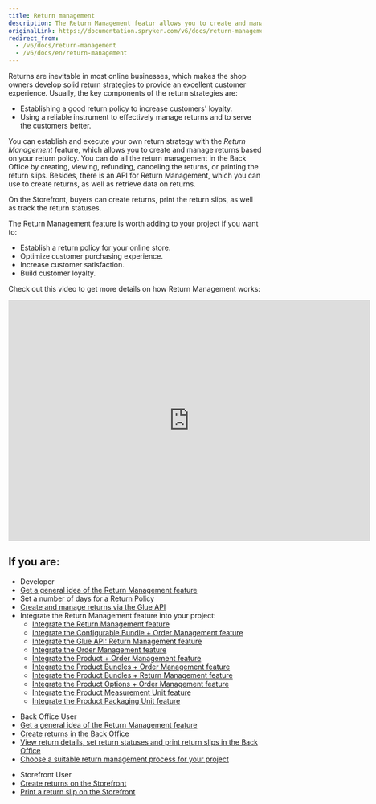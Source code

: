 ```yaml
---
title: Return management
description: The Return Management featur allows you to create and manage returns based on your return policy
originalLink: https://documentation.spryker.com/v6/docs/return-management
redirect_from:
  - /v6/docs/return-management
  - /v6/docs/en/return-management
---
```


Returns are inevitable in most online businesses, which makes the shop owners develop solid return strategies to provide an excellent customer experience. Usually, the key components of the return strategies are:

* Establishing a good return policy to increase customers' loyalty.
* Using a reliable instrument to effectively manage returns and to serve the customers better.

You can establish and execute your own return strategy with the *Return Management* feature, which allows you to create and manage returns based on your return policy. You can do all the return management in the Back Office by creating, viewing, refunding, canceling the returns, or printing the return slips. Besides, there is an API for Return Management, which you can use to create returns, as well as retrieve data on returns. 

On the Storefront, buyers can create returns, print the return slips, as well as track the return statuses.

The Return Management feature is worth adding to your project if you want to:

* Establish a return policy for your online store.
* Optimize customer purchasing experience.
* Increase customer satisfaction.
* Build customer loyalty.

Check out this video to get more details on how Return Management works:
<iframe src="https://fast.wistia.net/embed/iframe/16tp4thofv" title="Return management" allowtransparency="true" frameborder="0" scrolling="no" class="wistia_embed" name="wistia_embed" allowfullscreen="0" mozallowfullscreen="0" webkitallowfullscreen="0" oallowfullscreen="0" msallowfullscreen="0" width="720" height="480"></iframe>

## If you are:

<div class="mr-container">
    <div class="mr-list-container">
        <!-- col1 -->
        <div class="mr-col">
            <ul class="mr-list mr-list-green">
                <li class="mr-title">Developer</li>
                <li><a href="https://documentation.spryker.com/docs/return-management-feature-overview" class="mr-link">Get a general idea of the Return Management feature</a></li>
                <li><a href="https://documentation.spryker.com/docs/howto-set-number-of-days-for-a-return-policy" class="mr-link">Set a number of days for a Return Policy</a></li>
                 <li><a href="https://documentation.spryker.com/docs/retrieving-return-management-information" class="mr-link">Create and manage returns via the Glue API</a></li>
                  <li>Integrate the Return Management feature into your project:
                    <ul>
<li><a href="https://documentation.spryker.com/docs/en/return-management-feature-integration" class="mr-link">Integrate the Return Management feature</a></li>
                    <li><a href="https://documentation.spryker.com/docs/en/configurable-bundle-order-management-feature-integration" class="mr-link">Integrate the Configurable Bundle + Order Management feature</a></li>
                    <li><a href="https://documentation.spryker.com/docs/en/glue-api-return-management-feature-integration" class="mr-link">Integrate the Glue API: Return Management feature</a></li>
                    <li><a href="https://documentation.spryker.com/docs/en/order-management-feature-integration" class="mr-link">Integrate the Order Management feature</a></li>
                    <li><a href="https://documentation.spryker.com/docs/en/product-order-management-feature-integration" class="mr-link">Integrate the Product + Order Management feature</a></li>
                    <li><a href="https://documentation.spryker.com/docs/en/product-bundles-order-management-feature-integration" class="mr-link">Integrate the Product Bundles + Order Management feature</a></li>
                    <li><a href="https://documentation.spryker.com/docs/en/product-bundles-return-management-feature-integration" class="mr-link">Integrate the Product Bundles + Return Management feature</a></li>
                    <li><a href="https://documentation.spryker.com/docs/en/product-options-order-management-feature-integration" class="mr-link">Integrate the Product Options + Order Management feature</a></li>
                    <li><a href="https://documentation.spryker.com/docs/en/product-measurement-unit-feature-integration" class="mr-link">Integrate the Product Measurement Unit feature</a></li>
                    <li><a href="https://documentation.spryker.com/docs/en/product-packaging-unit-feature-integration" class="mr-link">Integrate the Product Packaging Unit feature</a></li>
                    </ul>
                </li> 
            </ul>
        </div>
        <!-- col2 -->
        <div class="mr-col">
            <ul class="mr-list mr-list-blue">
                <li class="mr-title"> Back Office User</li>
               <li><a href="https://documentation.spryker.com/docs/return-management-feature-overview" class="mr-link">Get a general idea of the Return Management feature</a></li>
                <li><a href="https://documentation.spryker.com/docs/managing-orders#creating-a-return" class="mr-link">Create returns in the Back Office</a></li>
                <li><a href="https://documentation.spryker.com/docs/managing-returns" class="mr-link">View return details, set return statuses and print return slips in the Back Office</a></li>
                <li><a href="https://documentation.spryker.com/docs/building-a-return-management-process-best-practices" class="mr-link">Choose a suitable return management process for your project</a></li>
            </ul>
                </div>
                  <!-- col3 -->
        <div class="mr-col">
            <ul class="mr-list mr-list-red">
                <li class="mr-title">Storefront User</li>
                              <li><a href="https://documentation.spryker.com/docs/shop-guide-creating-a-return" class="mr-link">Create returns on the Storefront</a></li>
                 <li><a href="https://documentation.spryker.com/docs/shop-guide-printing-a-return-slip" class="mr-link">Print a return slip on the Storefront</a></li>
            </ul>
        </div>
    </div>
</div>
